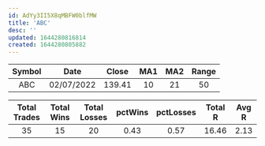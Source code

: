 ```yaml
---
id: AdYy3II5X8qMBFW0blfMW
title: 'ABC'
desc: ''
updated: 1644280816814
created: 1644280805882
---
```

 | Symbol | Date | Close | MA1 | MA2 | Range |
| :--: | :--: | :--: | :--: | :--: | :--: |
| ABC | 02/07/2022 | 139.41 | 10 | 21 | 50 |


| Total Trades | Total Wins | Total Losses | pctWins | pctLosses | Total R | Avg R |
| :--: | :--: | :--: | :--: | :--: | :--: | :--: |
| 35 | 15 | 20 | 0.43 | 0.57 | 16.46 | 2.13 |

